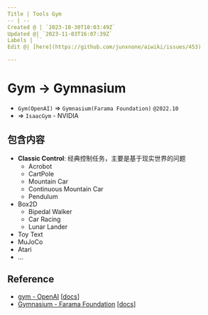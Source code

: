 ```yaml
---
Title | Tools Gym
-- | --
Created @ | `2023-10-30T10:03:49Z`
Updated @| `2023-11-03T16:07:39Z`
Labels | ``
Edit @| [here](https://github.com/junxnone/aiwiki/issues/453)

---
```

# Gym -> Gymnasium
- `Gym(OpenAI)` => `Gymnasium(Farama Foundation)` `@2022.10`
- => `IsaacGym` - NVIDIA

## 包含内容

- **Classic Control**: 经典控制任务，主要是基于现实世界的问题
  - Acrobot
  - CartPole
  - Mountain Car
  - Continuous Mountain Car
  - Pendulum
- Box2D
  - Bipedal Walker
  - Car Racing
  - Lunar Lander
- Toy Text
- MuJoCo
- Atari
- ...


## Reference
- [gym - OpenAI](https://github.com/openai/gym) [[docs](https://www.gymlibrary.dev/content/vectorising/#vectorized-environments)]
- [Gymnasium - Farama Foundation](https://github.com/Farama-Foundation/Gymnasium) [[docs](https://gymnasium.farama.org/)]

